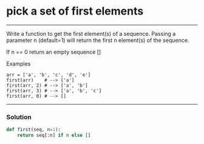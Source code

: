 # pick a set of first elements

---

Write a function to get the first element(s) of a sequence. Passing a parameter n (default=1) will return the first n element(s) of the sequence.

If n == 0 return an empty sequence []

Examples
```
arr = ['a', 'b', 'c', 'd', 'e']
first(arr)    # --> ['a']
first(arr, 2) # --> ['a', 'b']
first(arr, 3) # --> ['a', 'b', 'c']
first(arr, 0) # --> []
```

---

### Solution

```py
def first(seq, n=1): 
    return seq[:n] if n else []
```
